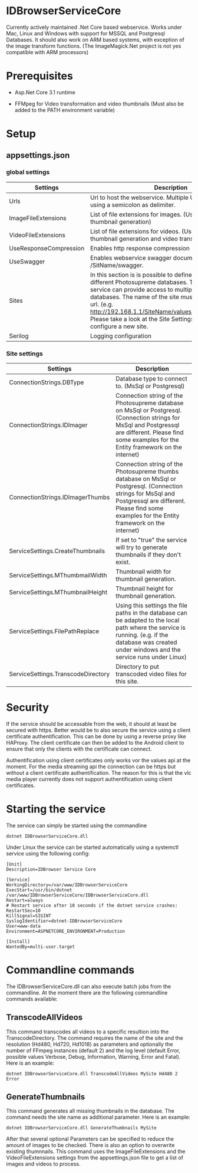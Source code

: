 # IDBrowserServiceCore

Currently actively maintained .Net Core based webservice. Works under Mac, Linux and Windows with support for MSSQL and Postgresql Databases. It should also work on ARM based systems, with exception of the image transform functions. (The ImageMagick.Net project is not yes compatible with ARM processors)

# Prerequisites

* Asp.Net Core 3.1 runtime

* FFMpeg for Video transformation and video thumbnails (Must also be added to the PATH environment variable)

# Setup

## appsettings.json
### global settings
| Settings | Description |
| --- | --- |
| Urls | Url to host the webservice. Multiple URL's can be set using a semicolon as delimiter. |
| ImageFileExtensions | List of file extensions for images. (Used for batch thumbnail generation) |
| VideoFileExtensions | List of file extensions for videos. (Used for batch thumbnail generation and video transformation) |
| UseResponseCompression | Enables http response compression (gzip and brotli) |
| UseSwagger | Enables webservice swagger documentation on /SitName/swagger. |
| Sites | In this section is is possible to define multiple sites with different Photosupreme databases. This way a single service can provide access to multiple Photosupreme databases. The name of the site must then be used in the url. (e.g. http://192.168.1.1/SiteName/values/GetImageProperties) Please take a look at the Site Settings section how to configure a new site. |
| Serilog | Logging configuration |
### Site settings
| Settings | Description |
| --- | --- |
| ConnectionStrings.DBType | Database type to connect to. (MsSql or Postgresql) |
| ConnectionStrings.IDImager | Connection string of the Photosupreme database on MsSql or Postgresql. (Connection strings for MsSql and Postgressql are different. Please find some examples for the Entity framework on the internet) |
| ConnectionStrings.IDImagerThumbs | Connection string of the Photosupreme thumbs database on MsSql or Postgresql. (Connection strings for MsSql and Postgressql are different. Please find some examples for the Entity framework on the internet) |
| ServiceSettings.CreateThumbnails | If set to "true" the service will try to generate thumbnails if they don't exist. |
| ServiceSettings.MThumbmailWidth | Thumbnail width for thumbnail generation. |
| ServiceSettings.MThumbnailHeight | Thumbnail height for thumbnail generation. |
| ServiceSettings.FilePathReplace | Using this settings the file paths in the database can be adapted to the local path where the service is running. (e.g. if the database was created under windows and the service runs under Linux) |
| ServiceSettings.TranscodeDirectory | Directory to put transcoded video files for this site. |

# Security

If the service should be accessable from the web, it should at least be secured with https. Better would be to also secure the service using a client certificate authentification. This can be done by using a reverse proxy like HAProxy. The client certificate can then be added to the Android client to ensure that only the clients with the certificate can connect.

Authentification using client certificates only works vor the values api at the moment. For the media streaming api the connection can be https but without a client certificate authentification. The reason for this is that the vlc media player currently does not support authentification using client certificates.

# Starting the service

The service can simply be started using the commandline
```
dotnet IDBrowserServiceCore.dll
```
Under Linux the service can be started automatically using a systemctl service using the following config:
```
[Unit]
Description=IDBrowser Service Core

[Service]
WorkingDirectory=/var/www/IDBrowserServiceCore
ExecStart=/usr/bin/dotnet /var/www/IDBrowserServiceCore/IDBrowserServiceCore.dll
Restart=always
# Restart service after 10 seconds if the dotnet service crashes:
RestartSec=10
KillSignal=SIGINT
SyslogIdentifier=dotnet-IDBrowserServiceCore
User=www-data
Environment=ASPNETCORE_ENVIRONMENT=Production 

[Install]
WantedBy=multi-user.target
```

# Commandline commands
The IDBrowserServiceCore.dll can also execute batch jobs from the commandline. At the moment there are the following commandline commands available:
## TranscodeAllVideos
This command transcodes all videos to a specific resultion into the TranscodeDirectory. The command requires the name of the site and the resolution (Hd480, Hd720, Hd1018) as parameters and optionally the number of FFmpeg instances (default 2) and the log level (default Error, possible values Verbose, Debug, Information, Warning, Error and Fatal). Here is an example:
```
dotnet IDBrowserServiceCore.dll TranscodeAllVideos MySite Hd480 2 Error
```
## GenerateThumbnails
This command generates all missing thumbnails in the database. The command needs the site name as additional parameter. Here is an example:
```
dotnet IDBrowserServiceCore.dll GenerateThumbnails MySite
```
After that several optional Parameters can be specified to reduce the amount of images to be checked. There is also an option to overwrite existing thumnnails. This command uses the ImageFileExtensions and the VideoFileExtensions settings from the appsettings.json file to get a list of images and videos to process.